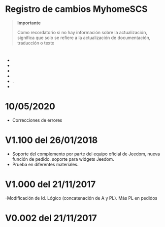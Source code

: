 # Registro de cambios MyhomeSCS

>**Importante**
>
>Como recordatorio si no hay información sobre la actualización, significa que solo se refiere a la actualización de documentación, traducción o texto

# 

- 
- 
- 
- 
- .
- 

# 10/05/2020

- Correcciones de errores

# V1.100 del 26/01/2018

- Soporte del complemento por parte del equipo oficial de Jeedom, nueva función de pedido. soporte para widgets Jeedom.
- Prueba en diferentes materiales.

# V1.000 del 21/11/2017

-Modificación de Id. Lógico (concatenación de A y PL). Más PL en pedidos

# V0.002 del 21/11/2017
